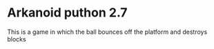 # Arkanoid puthon 2.7

This is a game in which the ball bounces off the platform and destroys blocks
